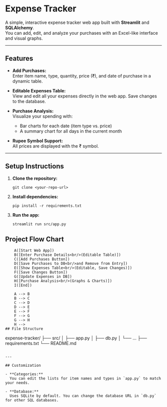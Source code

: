 # Expense Tracker

A simple, interactive expense tracker web app built with **Streamlit** and **SQLAlchemy**.  
You can add, edit, and analyze your purchases with an Excel-like interface and visual graphs.

---

## Features

- **Add Purchases:**  
  Enter item name, type, quantity, price (₹), and date of purchase in a dynamic table.

- **Editable Expenses Table:**  
  View and edit all your expenses directly in the web app. Save changes to the database.

- **Purchase Analysis:**  
  Visualize your spending with:
  - Bar charts for each date (item type vs. price)
  - A summary chart for all days in the current month

- **Rupee Symbol Support:**  
  All prices are displayed with the ₹ symbol.

---

## Setup Instructions

1. **Clone the repository:**
    ```
    git clone <your-repo-url>
    ```

2. **Install dependencies:**
    ```
    pip install -r requirements.txt
    ```

3. **Run the app:**
    ```
    streamlit run src/app.py
    ```

## Project Flow Chart

```mermaid
    A([Start Web App])
    B([Enter Purchase Details<br/>(Editable Table)])
    C([Add Purchases Button])
    D([Save Purchases to DB<br/>and Remove from Entry])
    E([Show Expenses Table<br/>(Editable, Save Changes)])
    F([Save Changes Button])
    G([Update Expenses in DB])
    H([Purchase Analysis<br/>(Graphs & Charts)])
    I([End])

    A --> B
    B --> C
    C --> D
    D --> E
    E --> F
    F --> G
    G --> H
    H -->
## File Structure
```
expense-tracker/
├── src/
│   ├── app.py
│   ├── db.py
│   └── ...
├── requirements.txt
└── README.md
```

---

## Customization

- **Categories:**  
  You can edit the lists for item names and types in `app.py` to match your needs.

- **Database:**  
  Uses SQLite by default. You can change the database URL in `db.py` for other SQL databases.
